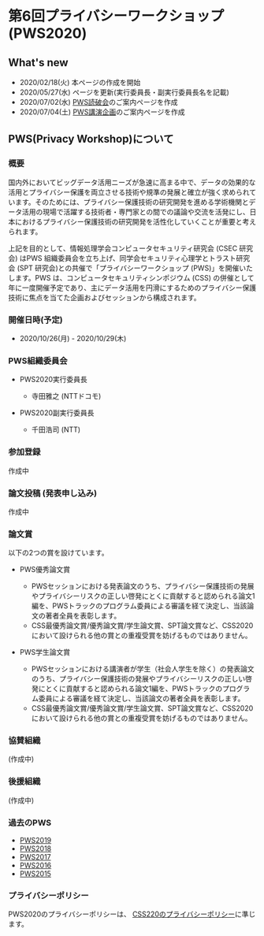 # 第6回プライバシーワークショップ (PWS2020)

## What's new
- 2020/02/18(火) 本ページの作成を開始
- 2020/05/27(水) ページを更新(実行委員長・副実行委員長名を記載)
- 2020/07/02(水)  [PWS読破会](./study20.html)のご案内ページを作成
- 2020/07/04(土)  [PWS講演企画](./lecture20.html)のご案内ページを作成

## PWS(Privacy Workshop)について
### 概要

国内外においてビッグデータ活用ニーズが急速に高まる中で、データの効果的な活用とプライバシー保護を両立させる技術や規準の発展と確立が強く求められています。そのためには、プライバシー保護技術の研究開発を進める学術機関とデータ活用の現場で活躍する技術者・専門家との間での議論や交流を活発にし、日本におけるプライバシー保護技術の研究開発を活性化していくことが重要と考えられます。

上記を目的として、情報処理学会コンピュータセキュリティ研究会 (CSEC 研究会) はPWS 組織委員会を立ち上げ、同学会セキュリティ心理学とトラスト研究会 (SPT 研究会)との共催で「プライバシーワークショップ (PWS)」を開催いたします。PWS は、コンピュータセキュリティシンポジウム (CSS) の併催として年に一度開催予定であり、主にデータ活用を円滑にするためのプライバシー保護技術に焦点を当てた企画およびセッションから構成されます。

### 開催日時(予定)
- 2020/10/26(月) - 2020/10/29(木)

### PWS組織委員会

- PWS2020実行委員長
    - 寺田雅之 (NTTドコモ)

- PWS2020副実行委員長
    - 千田浩司 (NTT)

### 参加登録

作成中

### 論文投稿 (発表申し込み)

作成中

### 論文賞

以下の2つの賞を設けています。

- PWS優秀論文賞
    - PWSセッションにおける発表論文のうち、プライバシー保護技術の発展やプライバシーリスクの正しい啓発にとくに貢献すると認められる論文1編を、PWSトラックのプログラム委員による審議を経て決定し、当該論文の著者全員を表彰します。
    - CSS最優秀論文賞/優秀論文賞/学生論文賞、SPT論文賞など、CSS2020において設けられる他の賞との重複受賞を妨げるものではありません。

- PWS学生論文賞
    - PWSセッションにおける講演者が学生（社会人学生を除く）の発表論文のうち、プライバシー保護技術の発展やプライバシーリスクの正しい啓発にとくに貢献すると認められる論文1編を、PWSトラックのプログラム委員による審議を経て決定し、当該論文の著者全員を表彰します。
    - CSS最優秀論文賞/優秀論文賞/学生論文賞、SPT論文賞など、CSS2020において設けられる他の賞との重複受賞を妨げるものではありません。
    
### 協賛組織

(作成中)

### 後援組織

(作成中)

### 過去のPWS
- [PWS2019](https://www.iwsec.org/pws/2019/)
- [PWS2018](https://www.iwsec.org/pws/2018/)
- [PWS2017](https://www.iwsec.org/pws/2017/)
- [PWS2016](https://www.iwsec.org/pws/2016/)
- [PWS2015](https://www.iwsec.org/pws/2015/)

### プライバシーポリシー

PWS2020のプライバシーポリシーは、 [CSS220のプライバシーポリシー](https://www.iwsec.org/css/2020/privacy.html)に準じます。


